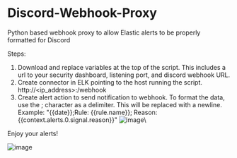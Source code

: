 # Discord-Webhook-Proxy
Python based webhook proxy to allow Elastic alerts to be properly formatted for Discord

Steps:
1) Download and replace variables at the top of the script. This includes a url to your security dashboard, listening port, and discord webhook URL.
2) Create connector in ELK pointing to the host running the script. http://<ip_address>:<port>/webhook
3) Create alert action to send notification to webhook.
   To format the data, use the ; character as a delimiter. This will be replaced with a newline.
   Example: "{{date}};Rule: {{rule.name}}; Reason: {{context.alerts.0.signal.reason}}"
   ![image](https://github.com/user-attachments/assets/5a447670-14b0-42aa-8c7e-c5313ff8d181)\



Enjoy your alerts!


![image](https://github.com/user-attachments/assets/9e62e3fd-d22e-4984-9f39-316d7352e3c6)
